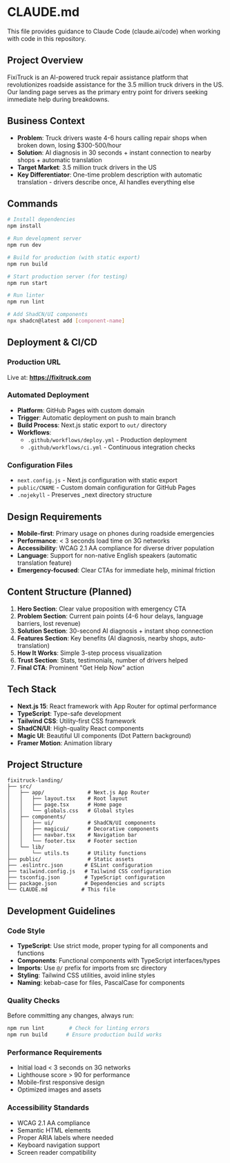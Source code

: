# CLAUDE.md

This file provides guidance to Claude Code (claude.ai/code) when working with code in this repository.

## Project Overview
FixiTruck is an AI-powered truck repair assistance platform that revolutionizes roadside assistance for the 3.5 million truck drivers in the US. Our landing page serves as the primary entry point for drivers seeking immediate help during breakdowns.

## Business Context
- **Problem**: Truck drivers waste 4-6 hours calling repair shops when broken down, losing $300-500/hour
- **Solution**: AI diagnosis in 30 seconds + instant connection to nearby shops + automatic translation
- **Target Market**: 3.5 million truck drivers in the US
- **Key Differentiator**: One-time problem description with automatic translation - drivers describe once, AI handles everything else

## Commands
```bash
# Install dependencies
npm install

# Run development server
npm run dev

# Build for production (with static export)
npm run build

# Start production server (for testing)
npm run start

# Run linter
npm run lint

# Add ShadCN/UI components
npx shadcn@latest add [component-name]
```

## Deployment & CI/CD

### Production URL
Live at: **https://fixitruck.com**

### Automated Deployment
- **Platform**: GitHub Pages with custom domain
- **Trigger**: Automatic deployment on push to main branch
- **Build Process**: Next.js static export to `out/` directory
- **Workflows**: 
  - `.github/workflows/deploy.yml` - Production deployment
  - `.github/workflows/ci.yml` - Continuous integration checks

### Configuration Files
- `next.config.js` - Next.js configuration with static export
- `public/CNAME` - Custom domain configuration for GitHub Pages
- `.nojekyll` - Preserves _next directory structure

## Design Requirements
- **Mobile-first**: Primary usage on phones during roadside emergencies
- **Performance**: < 3 seconds load time on 3G networks
- **Accessibility**: WCAG 2.1 AA compliance for diverse driver population
- **Language**: Support for non-native English speakers (automatic translation feature)
- **Emergency-focused**: Clear CTAs for immediate help, minimal friction

## Content Structure (Planned)
1. **Hero Section**: Clear value proposition with emergency CTA
2. **Problem Section**: Current pain points (4-6 hour delays, language barriers, lost revenue)
3. **Solution Section**: 30-second AI diagnosis + instant shop connection
4. **Features Section**: Key benefits (AI diagnosis, nearby shops, auto-translation)
5. **How It Works**: Simple 3-step process visualization
6. **Trust Section**: Stats, testimonials, number of drivers helped
7. **Final CTA**: Prominent "Get Help Now" action

## Tech Stack
- **Next.js 15**: React framework with App Router for optimal performance
- **TypeScript**: Type-safe development
- **Tailwind CSS**: Utility-first CSS framework
- **ShadCN/UI**: High-quality React components
- **Magic UI**: Beautiful UI components (Dot Pattern background)
- **Framer Motion**: Animation library

## Project Structure
```
fixitruck-landing/
├── src/
│   ├── app/              # Next.js App Router
│   │   ├── layout.tsx    # Root layout
│   │   ├── page.tsx      # Home page
│   │   └── globals.css   # Global styles
│   ├── components/
│   │   ├── ui/           # ShadCN/UI components
│   │   ├── magicui/      # Decorative components
│   │   ├── navbar.tsx    # Navigation bar
│   │   └── footer.tsx    # Footer section
│   └── lib/
│       └── utils.ts      # Utility functions
├── public/               # Static assets
├── .eslintrc.json       # ESLint configuration
├── tailwind.config.js   # Tailwind CSS configuration
├── tsconfig.json        # TypeScript configuration
├── package.json         # Dependencies and scripts
└── CLAUDE.md           # This file
```

## Development Guidelines

### Code Style
- **TypeScript**: Use strict mode, proper typing for all components and functions
- **Components**: Functional components with TypeScript interfaces/types
- **Imports**: Use `@/` prefix for imports from src directory
- **Styling**: Tailwind CSS utilities, avoid inline styles
- **Naming**: kebab-case for files, PascalCase for components

### Quality Checks
Before committing any changes, always run:
```bash
npm run lint        # Check for linting errors
npm run build      # Ensure production build works
```

### Performance Requirements
- Initial load < 3 seconds on 3G networks
- Lighthouse score > 90 for performance
- Mobile-first responsive design
- Optimized images and assets

### Accessibility Standards
- WCAG 2.1 AA compliance
- Semantic HTML elements
- Proper ARIA labels where needed
- Keyboard navigation support
- Screen reader compatibility